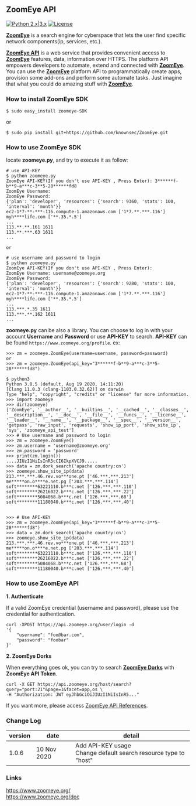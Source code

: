 
## **ZoomEye API**

[![Python 2.x|3.x](https://img.shields.io/badge/python-2.x|3.x-yellow.svg)](https://www.python.org/) [![License](https://img.shields.io/badge/license-GPLv2-red.svg)](https://github.com/ZoomEye/SDK/blob/master/LICENSE) 

[**ZoomEye**](https://www.zoomeye.org/) is a search engine for cyberspace that lets the user find specific network components(ip, services, etc.).

[**ZoomEye API**](https://www.zoomeye.org/api/doc) is a web service that provides convenient access to [**ZoomEye**](https://www.zoomeye.org/) features, data, information over HTTPS. The platform API empowers developers to automate, extend and connected with [**ZoomEye**](https://www.zoomeye.org/). You can use the [**ZoomEye**](https://www.zoomeye.org/) platform API to programmatically create apps, provision some add-ons and perform some automate tasks. Just imagine that what you could do amazing stuff with [**ZoomEye**](https://www.zoomeye.org/).


### **How to install ZoomEye SDK**

```
$ sudo easy_install zoomeye-SDK
```

or

```
$ sudo pip install git+https://github.com/knownsec/ZoomEye.git
```

### **How to use ZoomEye SDK**

locate **zoomeye.py**, and try to execute it as follow:

```
# use API-KEY
$ python zoomeye.py
ZoomEye API-KEY(If you don't use API-KEY , Press Enter): 3******f-b**9-a***c-3**5-28******fd8
ZoomEye Username: 
ZoomEye Password:
{'plan': 'developer', 'resources': {'search': 9360, 'stats': 100, 'interval': 'month'}}
ec2-1*7-**-***-116.compute-1.amazonaws.com ['1*7.**.***.116']
myh****life.com ['**.35.*.5']
...
113.**.**.161 1611
113.**.***.63 1611
...

or

# use username and password to login
$ python zoomeye.py
ZoomEye API-KEY(If you don't use API-KEY , Press Enter): 
ZoomEye Username: username@zoomeye.org
ZoomEye Password:
{'plan': 'developer', 'resources': {'search': 9280, 'stats': 100, 'interval': 'month'}}
ec2-1*7-**-***-116.compute-1.amazonaws.com ['1*7.**.***.116']
myh****life.com ['**.35.*.5']
...
113.***.*.35 1611
113.***.**.162 1611
...
```

**zoomeye.py** can be also a library. You can choose to log in with your account **Username** and **Password** or use **API-KEY** to search. **API-KEY** can be found `https://www.zoomeye.org/profile`. ex:

```
>>> zm = zoomeye.ZoomEye(username=username, password=password)
or
>>> zm = zoomeye.ZoomEye(api_key="3******f-b**9-a***c-3**5-28******fd8")
```

```
$ python3
Python 3.8.5 (default, Aug 19 2020, 14:11:20)
[Clang 11.0.3 (clang-1103.0.32.62)] on darwin
Type "help", "copyright", "credits" or "license" for more information.
>>> import zoomeye
>>> dir(zoomeye)
['ZoomEye', '__author__', '__builtins__', '__cached__', '__classes__', '__description__', '__doc__', '__file__', '__funcs__', '__license__', '__loader__', '__name__', '__package__', '__spec__', '__version__', 'getpass', 'raw_input', 'requests', 'show_ip_port', 'show_site_ip', 'sys', 'zoomeye_api_test']
>>> # Use username and password to login
>>> zm = zoomeye.ZoomEye()
>>> zm.username = 'username@zoomeye.org'
>>> zm.password = 'password'
>>> print(zm.login())
....JIUzI1NiIsInR5cCI6IkpXVCJ9.....
>>> data = zm.dork_search('apache country:cn')
>>> zoomeye.show_site_ip(data)
213.***.***.46.rev.vo***one.pt ['46.***.***.213']
me*****on.o****e.net.pg ['203.***.***.114']
soft********63221110.b***c.net ['126.***.***.110']
soft********26216022.b***c.net ['126.***.***.22']
soft********5084068.b***c.net ['126.***.***.68']
soft********11180040.b***c.net ['126.***.***.40']


>>> # Use API-KEY
>>> zm = zoomeye.ZoomEye(api_key="3******f-b**9-a***c-3**5-28******fd8")
>>> data = zm.dork_search('apache country:cn')
>>> zoomeye.show_site_ip(data)
213.***.***.46.rev.vo***one.pt ['46.***.***.213']
me*****on.o****e.net.pg ['203.***.***.114']
soft********63221110.b***c.net ['126.***.***.110']
soft********26216022.b***c.net ['126.***.***.22']
soft********5084068.b***c.net ['126.***.***.68']
soft********11180040.b***c.net ['126.***.***.40']
```

### **How to use ZoomEye API**

**1. Authenticate**

If a valid ZoomEye credential (username and password), please use the credential for authentication.

```
curl -XPOST https://api.zoomeye.org/user/login -d
'{
    "username": "foo@bar.com",
    "password": "foobar"
}'
```

**2. ZoomEye Dorks**

When everything goes ok, you can try to search [**ZoomEye Dorks**](https://www.zoomeye.org/component) with **ZoomEye API Token**.

```
curl -X GET https://api.zoomeye.org/host/search?query="port:21"&page=1&facet=app,os \
-H "Authorization: JWT eyJhbGciOiJIUzI1NiIsInR5..."
```

If you want more, please access [ZoomEye API References](https://www.zoomeye.org/doc).

### **Change Log**
| version | date | detail | 
| -- | -- | -- |
|1.0.6   |10 Nov 2020   |Add API-KEY usage<br>Change default search resource type to "host"|


### **Links**

https://www.zoomeye.org/  
https://www.zoomeye.org/doc
